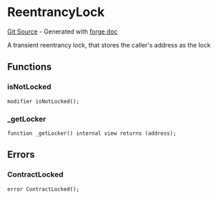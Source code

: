 # ReentrancyLock
[Git Source](https://github.com/uniswap/v4-periphery/blob/cf451c4f55f36ea64c2007d331e3a3574225fc8b/src/base/ReentrancyLock.sol) - Generated with [forge doc](https://book.getfoundry.sh/reference/forge/forge-doc)

A transient reentrancy lock, that stores the caller's address as the lock


## Functions
### isNotLocked


```solidity
modifier isNotLocked();
```

### _getLocker


```solidity
function _getLocker() internal view returns (address);
```

## Errors
### ContractLocked

```solidity
error ContractLocked();
```


